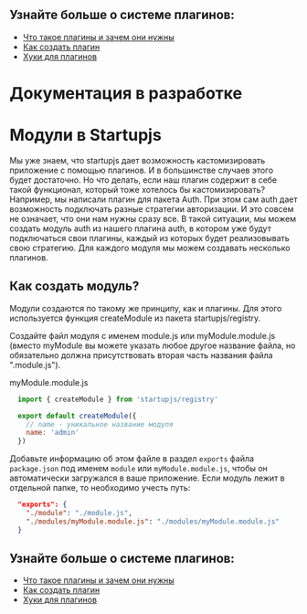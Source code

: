 ## Узнайте больше о системе плагинов:
- [Что такое плагины и зачем они нужны](https://github.com/startupjs/startupjs/blob/master/packages/startupjs/aboutPlugins.ru.md)
- [Как создать плагин](https://github.com/startupjs/startupjs/blob/master/packages/startupjs/createPlugin.ru.md)
- [Хуки для плагинов](https://github.com/startupjs/startupjs/blob/master/packages/startupjs/README.ru.md)

# Документация в разработке

# Модули в Startupjs

Мы уже знаем, что startupjs дает возможность кастомизировать приложение с помощью плагинов. И в большинстве случаев этого будет достаточно. Но что делать, если наш плагин содержит в себе такой функционал, который тоже хотелось бы кастомизировать? Например, мы написали плагин для пакета Auth. При этом сам auth дает возможность подключать разные стратегии авторизации. И это совсем не означает, что они нам нужны сразу все. В такой ситуации, мы можем создать модуль auth из нашего плагина auth, в котором уже будут подключаться свои плагины, каждый из которых будет реализовывать свою стратегию. Для каждого модуля мы можем создавать несколько плагинов.

## Как создать модуль?

Модули создаются по такому же принципу, как и плагины. Для этого используется функция createModule из пакета startupjs/registry.

Создайте файл модуля с именем module.js или myModule.module.js (вместо myModule вы можете указать любое другое название файла, но обязательно должна присутствовать вторая часть названия файла ".module.js").

myModule.module.js

```js
  import { createModule } from 'startupjs/registry'

  export default createModule({
    // name - уникальное название модуля
    name: 'admin'
  })
```

Добавьте информацию об этом файле в раздел `exports` файла `package.json` под именем `module` или `myModule.module.js`, чтобы он автоматически загружался в ваше приложение. Если модуль лежит в отдельной папке, то необходимо учесть путь:

```json
  "exports": {
    "./module": "./module.js",
    "./modules/myModule.module.js": "./modules/myModule.module.js"
  }
```







## Узнайте больше о системе плагинов:
- [Что такое плагины и зачем они нужны](https://github.com/startupjs/startupjs/blob/master/packages/startupjs/aboutPlugins.ru.md)
- [Как создать плагин](https://github.com/startupjs/startupjs/blob/master/packages/startupjs/createPlugin.ru.md)
- [Хуки для плагинов](https://github.com/startupjs/startupjs/blob/master/packages/startupjs/README.ru.md)
